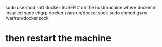 sudo usermod -aG docker $USER # on the hostmachine where docker is installed
sudo chgrp docker /var/run/docker.sock
sudo chmod g+rw /var/run/docker.sock
# then restart the machine 
